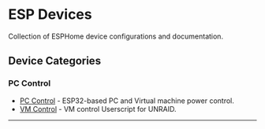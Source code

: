 # ESP Devices

Collection of ESPHome device configurations and documentation.

## Device Categories

### PC Control
- [PC Control](pc_control/) - ESP32-based PC and Virtual machine power control.
- [VM Control](vm_control/) - VM control Userscript for UNRAID.

---
